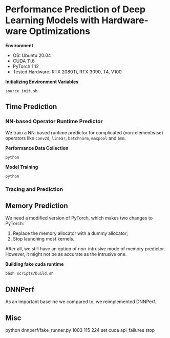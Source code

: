 # Performance Prediction of Deep Learning Models with Hardware-ware Optimizations

**Environment**

- OS: Ubuntu 20.04
- CUDA 11.6
- PyTorch 1.12
- Tested Hardware: RTX 2080Ti, RTX 3090, T4, V100

**Initializing Environment Variables**

```
source init.sh
```

## Time Prediction

### NN-based Operator Runtime Predictor

We train a NN-based runtime predictor for complicated (non-elementwise) operators like ``conv2d``, ``linear``, `batchnorm`, `maxpool` and `bmm`.

**Performance Data Collection**

```
python 
```

**Model Training**

```
python
```

### Tracing and Prediction

## Memory Prediction

We need a modified version of PyTorch, which makes two changes to PyTorch:

1. Replace the memory allocator with a dummy allocator;
1. Stop launching most kernels.

After all, we still have an option of non-intrusive mode of memory predictor. However, it might not be as accurate as the intrusive one.

**Building fake cuda runtime**
```
bash scripts/build.sh
```

## DNNPerf

As an important baseline we compared to, we reimplemented DNNPerf.

## Misc
python dnnperf/fake_runner.py 1003 115 224
set cuda api_failures stop